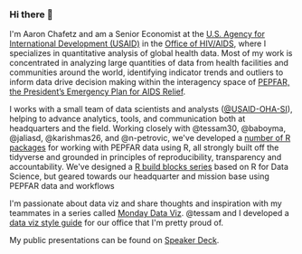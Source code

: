 ### Hi there 👋

I'm Aaron Chafetz and am a Senior Economist at the [U.S. Agency for International Development (USAID)](https://usaid.gov/) in the [Office of HIV/AIDS](https://www.usaid.gov/global-health/health-areas/hiv-and-aids), where I specializes in quantitative analysis of global health data. Most of my work is concentrated in analyzing large quantities of data from health facilities and communities around the world, identifying indicator trends and outliers to inform data drive decision making within the interagency space of [PEPFAR, the President’s Emergency Plan for AIDS Relief](https://www.state.gov/pepfar/). 

I works with a small team of data scientists and analysts ([@USAID-OHA-SI](https://github.com/USAID-OHA-SI)), helping to advance analytics, tools, and communication both at headquarters and the field. Working closely with @tessam30, @baboyma, @jaliasd, @karishmas26, and @n-petrovic, we've developed a [number of R packages](https://usaid-oha-si.github.io/tools/) for working with PEPFAR data using R, all strongly built off the tidyverse and grounded in principles of reproducibility, transparency and accountability. We've designed a [R build blocks series](https://usaid-oha-si.github.io/learn/categories/#rbbs) based on R for Data Science, but geared towards our headquarter and mission base using PEPFAR data and workflows

I'm passionate about data viz and share thoughts and inspiration with my teammates in a series called [Monday Data Viz](https://usaid-oha-si.github.io/learn/tags/#Monday%20data%20viz). @tessam and I developed a [data viz style guide](https://issuu.com/achafetz/docs/oha_styleguide) for our office that I'm pretty proud of.

My public presentations can be found on [Speaker Deck](https://speakerdeck.com/achafetz).

